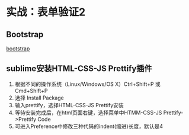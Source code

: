 # 实战：表单验证2

## Bootstrap
[bootstrap](http://v3.bootcss.com/getting-started/)

## sublime安装HTML-CSS-JS Prettify插件
1. 根据不同的操作系统（Linux/Windows/OS X）Ctrl+Shift+P 或 Cmd+Shift+P
2. 选择 Install Package
3. 输入prettify，选择HTML-CSS-JS Prettify安装
4. 等待安装完成后，在html页面右键，选择菜单中HTMM-CSS-JS Prettify->Prettify Code
5. 可进入Preference中修改三种代码的indent(缩进)长度，默认是4